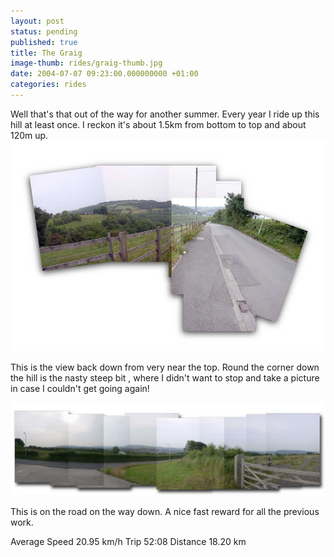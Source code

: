 ```yaml
---
layout: post
status: pending
published: true
title: The Graig
image-thumb: rides/graig-thumb.jpg
date: 2004-07-07 09:23:00.000000000 +01:00
categories: rides
---
```


Well that's that out of the way for another summer.
Every year I ride up this hill at least once. I reckon it's about 1.5km from bottom to top and about 120m up.
![Bike ride](/images/rides/51.jpg)


This is the view back down from very near the top. Round the corner down the hill is the nasty steep bit , where I didn't want to stop and take a picture in case I couldn't get going again!

![Bike ride](/images/rides/52.jpg)

This is on the road on the way down. A nice fast reward for all the previous work.

Average Speed 20.95 km/h
Trip 52:08
Distance 18.20 km

